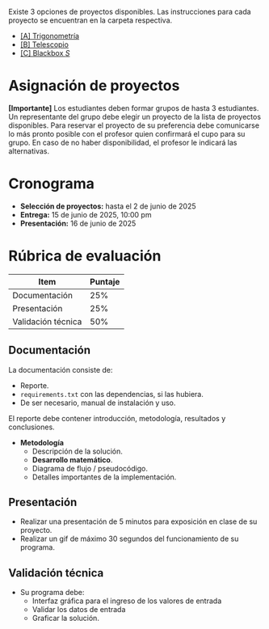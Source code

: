 Existe 3 opciones de proyectos disponibles. 
Las instrucciones para cada proyecto se encuentran en la carpeta respectiva.

* [[A] Trigonometría](<[A] Trigonometría/[A] trigonometría.md>)
* [[B] Telescopio](<[B] Telescopio/readme.md>)
* [[C] Blackbox *S*](<[C] Blackbox S/readme.md>)

# Asignación de proyectos
**[Importante]** Los estudiantes deben formar grupos de hasta 3 estudiantes.
Un representante del grupo debe elegir un proyecto de la lista de proyectos disponibles.
Para reservar el proyecto de su preferencia debe comunicarse lo más pronto posible con el profesor quien confirmará el cupo para su grupo. 
En caso de no haber disponibilidad, el profesor le indicará las alternativas.

# Cronograma
* **Selección de proyectos:** hasta el 2 de junio de 2025
* **Entrega:** 15 de junio de 2025, 10:00 pm
* **Presentación:** 16 de junio de 2025


# Rúbrica de evaluación

| Item | Puntaje |
| --- | --- |
| Documentación         | 25% |
| Presentación          | 25% |
| Validación técnica    | 50% |

## Documentación
La documentación consiste de:
* Reporte.
* ``requirements.txt`` con las dependencias, si las hubiera.
* De ser necesario, manual de instalación y uso.

El reporte debe contener introducción, metodología, resultados y conclusiones.
* **Metodología** 
    * Descripción de la solución.
    * **Desarrollo matemático**.
    * Diagrama de flujo / pseudocódigo.
    * Detalles importantes de la implementación.


## Presentación
* Realizar una presentación de 5 minutos para exposición en clase de su proyecto.
* Realizar un gif de máximo 30 segundos del funcionamiento de su programa.


## Validación técnica
* Su programa debe:
    * Interfaz gráfica para el ingreso de los valores de entrada
    * Validar los datos de entrada
    * Graficar la solución.